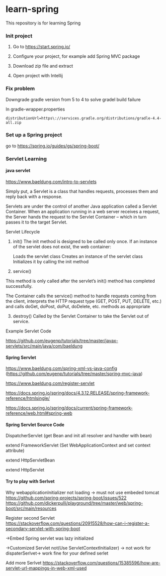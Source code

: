 # learn-spring
This repository is for learning Spring 

### Init project

1. Go to https://start.spring.io/

2. Configure your project, for example add Spring MVC package

3. Download zip file and extract

4. Open project with Intellij 

### Fix problem 

Downgrade gradle version from 5 to 4 to solve gradel build failure

In gradle-wrapper.properties

`distributionUrl=https\://services.gradle.org/distributions/gradle-4.4-all.zip `


### Set up a Spring project

go to https://spring.io/guides/gs/spring-boot/

### Servlet Learning

#### java servlet

https://www.baeldung.com/intro-to-servlets 

Simply put, a Servlet is a class that handles requests, processes them and reply back with a response.

Servlets are under the control of another Java application called a Servlet Container. When an application running in a web server receives a request, the Server hands the request to the Servlet Container – which in turn passes it to the target Servlet.

Servlet Lifecycle

1. init()
The init method is designed to be called only once. If an instance of the servlet does not exist, the web container:

	Loads the servlet class
	Creates an instance of the servlet class
	Initializes it by calling the init method
	
2. service()

This method is only called after the servlet’s init() method has completed successfully.

The Container calls the service() method to handle requests coming from the client, interprets the HTTP request type (GET, POST, PUT, DELETE, etc.) and calls doGet, doPost, doPut, doDelete, etc. methods as appropriate

3. destroy()
Called by the Servlet Container to take the Servlet out of service.

Example Servlet Code
 
https://github.com/eugenp/tutorials/tree/master/javax-servlets/src/main/java/com/baeldung


#### Spring Servlet

https://www.baeldung.com/spring-xml-vs-java-config (https://github.com/eugenp/tutorials/tree/master/spring-mvc-java)

https://www.baeldung.com/register-servlet

https://docs.spring.io/spring/docs/4.3.12.RELEASE/spring-framework-reference/htmlsingle/

https://docs.spring.io/spring/docs/current/spring-framework-reference/web.html#spring-web

#### Spring Servlet Source Code

DispatcherServlet (get Bean and init all resolver and handler with bean)


extend FrameworkServlet (Set WebApplicationContext and set context attribute)


extend HttpServletBean


extend HttpServlet


#### Try to play with Serlvet

Why webapplicationInitializer not loading -> must not use embeded tomcat
https://github.com/spring-projects/spring-boot/issues/522
https://github.com/dickerpulli/playground/tree/master/web/spring-boot/src/main/resources

Register second Servlet
https://stackoverflow.com/questions/20915528/how-can-i-register-a-secondary-servlet-with-spring-boot

->Embed Spring servlet was lazy initialized 

->Customized Servlet not(Use ServletContextInitializer) -> not work for dispaterSerlvet-> work fine for your defined serlet

Add more Serlvet
https://stackoverflow.com/questions/15385596/how-are-servlet-url-mappings-in-web-xml-used


